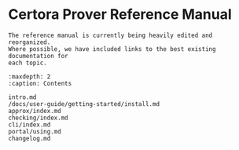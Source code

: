 Certora Prover Reference Manual
===============================

```{note}
The reference manual is currently being heavily edited and reorganized.
Where possible, we have included links to the best existing documentation for
each topic.
```

```{toctree}
:maxdepth: 2
:caption: Contents

intro.md
/docs/user-guide/getting-started/install.md
approx/index.md
checking/index.md
cli/index.md
portal/using.md
changelog.md
```

